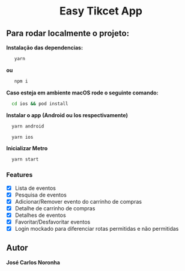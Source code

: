 <h1 align="center">
  Easy Tikcet App
</h1>

## Para rodar localmente o projeto:

**Instalação das dependencias:**
```sh
   yarn
```
**ou**
```sh
   npm i
```

**Caso esteja em ambiente macOS rode o seguinte comando:**
```sh
  cd ios && pod install
```

**Instalar o app (Android ou Ios respectivamente)**
```sh
  yarn android 
```
```sh
  yarn ios
```

**Inicializar Metro**
```sh
  yarn start 
```

### Features

- [x] Lista de eventos
- [x] Pesquisa de eventos
- [x] Adicionar/Remover evento do carrinho de compras
- [x] Detalhe de carrinho de compras
- [x] Detalhes de eventos
- [x] Favoritar/Desfavoritar eventos
- [x] Login mockado para diferenciar rotas permitidas e não permitidas

## Autor

**José Carlos Noronha**